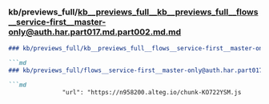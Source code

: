 ### kb/previews_full/kb__previews_full__kb__previews_full__flows__service-first__master-only@auth.har.part017.md.part002.md.md

```md
### kb/previews_full/kb__previews_full__flows__service-first__master-only@auth.har.part017.md.part002.md

```md
### kb/previews_full/flows__service-first__master-only@auth.har.part017.md (part 002)

```md
               "url": "https://n958200.alteg.io/chunk-KO722YSM.js
```

```

```

```
